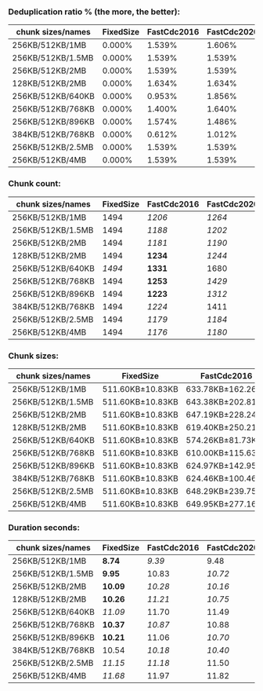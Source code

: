 ### Deduplication ratio % (the more, the better):

| chunk sizes/names | FixedSize | FastCdc2016 | FastCdc2020 | Restic   | StadiaCdc  | Casync   | Ronomon    |
|-------------------|-----------|-------------|-------------|----------|------------|----------|------------|
| 256KB/512KB/1MB   | 0.000%    | 1.539%      | 1.606%      | *2.264%* | *2.288%*   | 2.028%   | **2.418%** |
| 256KB/512KB/1.5MB | 0.000%    | 1.539%      | 1.539%      | *2.395%* | 2.194%     | *2.205%* | **2.480%** |
| 256KB/512KB/2MB   | 0.000%    | 1.539%      | 1.539%      | *2.196%* | 2.194%     | *2.205%* | **2.480%** |
| 128KB/512KB/2MB   | 0.000%    | 1.634%      | 1.634%      | *2.431%* | 1.947%     | *2.319%* | **2.468%** |
| 256KB/512KB/640KB | 0.000%    | 0.953%      | 1.856%      | 2.068%   | *2.209%*   | *2.222%* | **2.507%** |
| 256KB/512KB/768KB | 0.000%    | 1.400%      | 1.640%      | 2.116%   | *2.343%*   | *2.139%* | **2.526%** |
| 256KB/512KB/896KB | 0.000%    | 1.574%      | 1.486%      | *2.365%* | *2.288%*   | 1.904%   | **2.676%** |
| 384KB/512KB/768KB | 0.000%    | 0.612%      | 1.012%      | 1.635%   | **2.220%** | *1.956%* | *1.691%*   |
| 256KB/512KB/2.5MB | 0.000%    | 1.539%      | 1.539%      | *2.196%* | 2.194%     | *2.205%* | **2.480%** |
| 256KB/512KB/4MB   | 0.000%    | 1.539%      | 1.539%      | *2.196%* | 2.194%     | *2.205%* | **2.480%** |

### Chunk count:

| chunk sizes/names | FixedSize | FastCdc2016 | FastCdc2020 | Restic | StadiaCdc | Casync   | Ronomon |
|-------------------|-----------|-------------|-------------|--------|-----------|----------|---------|
| 256KB/512KB/1MB   | 1494      | *1206*      | *1264*      | 1592   | 1477      | **1186** | 1436    |
| 256KB/512KB/1.5MB | 1494      | *1188*      | *1202*      | 1516   | 1382      | **1084** | 1370    |
| 256KB/512KB/2MB   | 1494      | *1181*      | *1190*      | 1496   | 1371      | **1048** | 1360    |
| 128KB/512KB/2MB   | 1494      | **1234**    | *1244*      | 2230   | 1342      | *1273*   | 1347    |
| 256KB/512KB/640KB | *1494*    | **1331**    | 1680        | 1774   | 1763      | *1472*   | 1645    |
| 256KB/512KB/768KB | 1494      | **1253**    | *1429*      | 1684   | 1627      | *1332*   | 1527    |
| 256KB/512KB/896KB | 1494      | **1223**    | *1312*      | 1626   | 1528      | *1246*   | 1478    |
| 384KB/512KB/768KB | 1494      | *1224*      | 1411        | 1357   | 1503      | **1177** | *1264*  |
| 256KB/512KB/2.5MB | 1494      | *1179*      | *1184*      | 1490   | 1365      | **1034** | 1356    |
| 256KB/512KB/4MB   | 1494      | *1176*      | *1180*      | 1485   | 1362      | **1023** | 1354    |

### Chunk sizes:

| chunk sizes/names | FixedSize        | FastCdc2016       | FastCdc2020       | Restic            | StadiaCdc         | Casync            | Ronomon           |
|-------------------|------------------|-------------------|-------------------|-------------------|-------------------|-------------------|-------------------|
| 256KB/512KB/1MB   | 511.60KB±10.83KB | 633.78KB±162.26KB | 604.70KB±134.87KB | 480.11KB±251.53KB | 517.49KB±208.63KB | 644.47KB±264.38KB | 532.27KB±242.97KB |
| 256KB/512KB/1.5MB | 511.60KB±10.83KB | 643.38KB±202.81KB | 635.89KB±176.74KB | 504.18KB±324.91KB | 553.07KB±282.92KB | 705.11KB±381.34KB | 557.91KB±306.06KB |
| 256KB/512KB/2MB   | 511.60KB±10.83KB | 647.19KB±228.24KB | 642.30KB±199.16KB | 510.92KB±359.44KB | 557.50KB±298.68KB | 729.33KB±447.03KB | 562.01KB±329.14KB |
| 128KB/512KB/2MB   | 511.60KB±10.83KB | 619.40KB±250.21KB | 614.42KB±225.34KB | 342.75KB±337.84KB | 569.55KB±410.67KB | 600.42KB±453.93KB | 567.44KB±342.65KB |
| 256KB/512KB/640KB | 511.60KB±10.83KB | 574.26KB±81.73KB  | 454.96KB±121.33KB | 430.85KB±152.91KB | 433.54KB±112.47KB | 519.25KB±134.21KB | 464.64KB±140.31KB |
| 256KB/512KB/768KB | 511.60KB±10.83KB | 610.00KB±115.63KB | 534.87KB±114.41KB | 453.88KB±191.46KB | 469.78KB±149.03KB | 573.83KB±181.92KB | 500.55KB±181.09KB |
| 256KB/512KB/896KB | 511.60KB±10.83KB | 624.97KB±142.95KB | 582.57KB±121.71KB | 470.07KB±223.52KB | 500.22KB±182.31KB | 613.43KB±226.27KB | 517.14KB±215.75KB |
| 384KB/512KB/768KB | 511.60KB±10.83KB | 624.46KB±100.46KB | 541.70KB±107.22KB | 563.25KB±152.34KB | 508.54KB±103.06KB | 649.39KB±135.19KB | 604.70KB±138.41KB |
| 256KB/512KB/2.5MB | 511.60KB±10.83KB | 648.29KB±239.75KB | 645.55KB±219.45KB | 512.98KB±377.98KB | 559.95KB±315.35KB | 739.20KB±482.30KB | 563.67KB±339.50KB |
| 256KB/512KB/4MB   | 511.60KB±10.83KB | 649.95KB±277.16KB | 647.74KB±239.78KB | 514.70KB±395.99KB | 561.19KB±322.96KB | 747.15KB±526.67KB | 564.50KB±352.39KB |

### Duration seconds:

| chunk sizes/names | FixedSize | FastCdc2016 | FastCdc2020 | Restic | StadiaCdc | Casync | Ronomon   |
|-------------------|-----------|-------------|-------------|--------|-----------|--------|-----------|
| 256KB/512KB/1MB   | **8.74**  | *9.39*      | 9.48        | 10.16  | *9.30*    | 16.28  | 10.31     |
| 256KB/512KB/1.5MB | **9.95**  | 10.83       | *10.72*     | 11.41  | *10.68*   | 17.25  | 10.75     |
| 256KB/512KB/2MB   | **10.09** | *10.28*     | *10.16*     | 11.20  | 10.31     | 17.11  | 10.79     |
| 128KB/512KB/2MB   | **10.26** | *11.21*     | *10.75*     | 13.59  | 11.58     | 20.04  | 11.49     |
| 256KB/512KB/640KB | *11.09*   | 11.70       | 11.49       | 11.49  | *11.05*   | 16.49  | **10.67** |
| 256KB/512KB/768KB | **10.37** | *10.87*     | 10.88       | 11.52  | *10.44*   | 16.95  | 11.08     |
| 256KB/512KB/896KB | **10.21** | 11.06       | *10.70*     | 11.21  | *10.92*   | 17.12  | 11.01     |
| 384KB/512KB/768KB | 10.54     | *10.18*     | *10.40*     | 10.86  | **9.81**  | 15.45  | 10.63     |
| 256KB/512KB/2.5MB | *11.15*   | *11.18*     | 11.50       | 12.81  | **10.97** | 18.08  | 11.63     |
| 256KB/512KB/4MB   | *11.68*   | 11.97       | 11.82       | 12.84  | **11.35** | 19.15  | *11.46*   |
